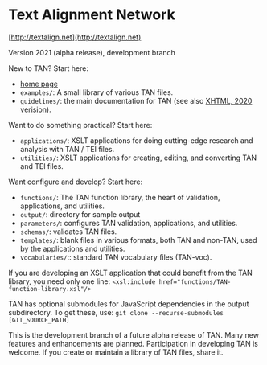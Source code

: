 # Text Alignment Network 

[http://textalign.net](http://textalign.net)

Version 2021 (alpha release), development branch

New to TAN? Start here:

* [home page](http://textalign.net)
* `examples/`: A small library of various TAN files.
* `guidelines/`: the main documentation for TAN (see also [XHTML, 2020 verision](http://textalign.net/release/TAN-2020/guidelines/xhtml/index.xhtml)).

Want to do something practical? Start here:

* `applications/`: XSLT applications for doing cutting-edge research and analysis with TAN / TEI files.
* `utilities/`: XSLT applications for creating, editing, and converting TAN and TEI files.

Want configure and develop? Start here:

* `functions/`: The TAN function library, the heart of validation, applications, and utilities.
* `output/`: directory for sample output
* `parameters/`: configures TAN validation, applications, and utilities.
* `schemas/`: validates TAN files.
* `templates/`: blank files in various formats, both TAN and non-TAN, used by the applications and utilities.
* `vocabularies/`:: standard TAN vocabulary files (TAN-voc).

If you are developing an XSLT application that could benefit from the TAN library, you need only one line: `<xsl:include href="functions/TAN-function-library.xsl"/>` 

TAN has optional submodules for JavaScript dependencies in the output subdirectory. To get these, use:
`git clone --recurse-submodules [GIT_SOURCE_PATH]`

This is the development branch of a future alpha release of TAN. Many new features and enhancements are planned. Participation in developing TAN is welcome. If you create or maintain a library of TAN files, share it.